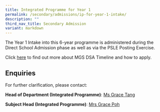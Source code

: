 ```yaml
---
title: Integrated Programme for Year 1
permalink: /secondary/admissions/ip-for-year-1-intake/
description: ""
third_nav_title: Secondary Admission
variant: markdown
---
```

The Year 1 Intake into this 6-year programme is administered during the Direct School Admission phase as well as via the PSLE Posting Exercise.

  

Click [here](https://www.mgs.moe.edu.sg/secondary/admissions/dsa-sec1/) to find out more about MGS DSA Timeline and how to apply.

  

## Enquiries

For further clarification, please contact:  

**Head of Department (Integrated Programme)**: [Ms Grace Tang](tang_lyn_lyn@schools.gov.sg)

**Subject Head  (Integrated Programme)**: [Mrs Grace Poh](mailto:grace_poh@schools.gov.sg)